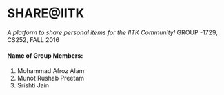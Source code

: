 # SHARE@IITK 
*A platform to share personal items for the IITK Community!*
 GROUP -1729, CS252, FALL 2016
#### Name of Group Members:
 1. Mohammad Afroz Alam
 2. Munot Rushab Preetam
 3. Srishti Jain
 
